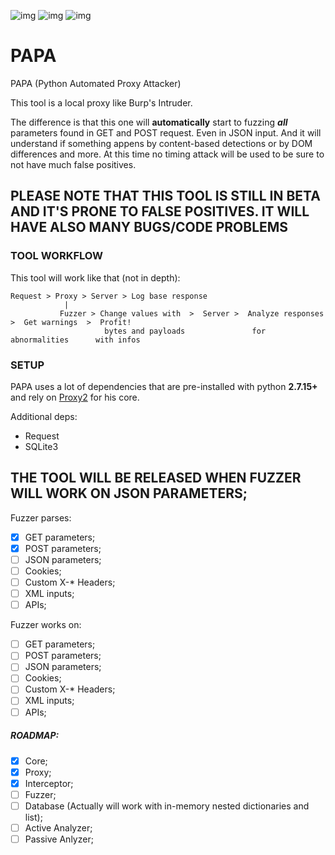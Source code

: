 ![img](https://img.shields.io/badge/Python-2.7-green.svg?style=for-the-badge) ![img](https://img.shields.io/badge/Version-0.0.1-orange.svg?style=for-the-badge) ![img](https://img.shields.io/github/last-commit/h0nus/PAPA.svg?style=for-the-badge)

# PAPA
PAPA (Python Automated Proxy Attacker)

This tool is a local proxy like Burp's Intruder.

The difference is that this one will **automatically** start to fuzzing **_all_** parameters found in GET and POST request.
Even in JSON input.
And it will understand if something appens by content-based detections or by DOM differences and more.
At this time no timing attack will be used to be sure to not have much false positives.

## PLEASE NOTE THAT THIS TOOL IS STILL IN BETA AND IT'S PRONE TO FALSE POSITIVES. IT WILL HAVE ALSO MANY BUGS/CODE PROBLEMS

### TOOL WORKFLOW
This tool will work like that (not in depth):

```
Request > Proxy > Server > Log base response
            |  
           Fuzzer > Change values with  >  Server >  Analyze responses   >  Get warnings  >  Profit!
                     bytes and payloads               for abnormalities      with infos
```


### SETUP
PAPA uses a lot of dependencies that are pre-installed with python **2.7.15+** and rely on [Proxy2](https://github.com/inaz2/proxy2) for his core.

Additional deps:
- Request
- SQLite3

## THE TOOL WILL BE RELEASED WHEN FUZZER WILL WORK ON JSON PARAMETERS;

Fuzzer parses:
- [x] GET parameters;
- [x] POST parameters;
- [ ] JSON parameters;
- [ ] Cookies;
- [ ] Custom X-* Headers;
- [ ] XML inputs;
- [ ] APIs;

Fuzzer works on:
- [ ] GET parameters;
- [ ] POST parameters;
- [ ] JSON parameters;
- [ ] Cookies;
- [ ] Custom X-* Headers;
- [ ] XML inputs;
- [ ] APIs;

##### ROADMAP:
- [x] Core;
- [x] Proxy;
- [x] Interceptor;
- [ ] Fuzzer;
- [ ] Database (Actually will work with in-memory nested dictionaries and list);
- [ ] Active Analyzer;
- [ ] Passive Anlyzer;
